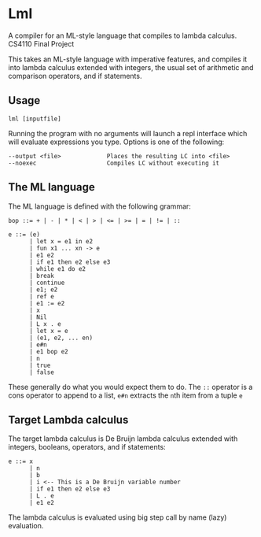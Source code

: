 # Lml
A compiler for an ML-style language that compiles to lambda calculus.  
CS4110 Final Project

This takes an ML-style language with imperative features, and compiles it into
lambda calculus extended with integers, the usual set of arithmetic and 
comparison operators, and if statements.  

## Usage
`lml [inputfile]`

Running the program with no arguments will launch a repl interface which will
evaluate expressions you type. Options is one of the following:
```
--output <file>             Places the resulting LC into <file>
--noexec                    Compiles LC without executing it
```

## The ML language

The ML language is defined with the following grammar:

```
bop ::= + | - | * | < | > | <= | >= | = | != | ::

e ::= (e)
      | let x = e1 in e2
      | fun x1 ... xn -> e
      | e1 e2
      | if e1 then e2 else e3
      | while e1 do e2
      | break
      | continue
      | e1; e2
      | ref e
      | e1 := e2
      | x
      | Nil
      | L x . e
      | let x = e
      | (e1, e2, ... en)
      | e#n
      | e1 bop e2
      | n
      | true
      | false
```

These generally do what you would expect them to do.  The `::` operator is a 
cons operator to append to a list, `e#n` extracts the `n`th item from a tuple
`e`

## Target Lambda calculus
The target lambda calculus is De Bruijn lambda calculus extended with integers,
booleans, operators, and if statements:

```
e ::= x
      | n
      | b
      | i <-- This is a De Bruijn variable number
      | if e1 then e2 else e3
      | L . e
      | e1 e2
```

The lambda calculus is evaluated using big step call by name (lazy) evaluation.